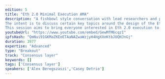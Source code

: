 ```yaml
---
edition: 5
title: "Eth 2.0 Minimal Execution AMA"
description: "A fishbowl style conversation with lead researchers and passionate contributors to Eth 2.0, but allowing anyone from the audience to stand up and lead a topic.
The intent is to discuss certain key topics around the design of the Eth 2.0 shards and how they can be used by the everyday dapp developer.
This session aims to bring everyone interested in Eth 2.0 execution to a friendly discussion."
youtubeUrl: "https://www.youtube.com/embed/GewMfM6cqzI"
ipfsHash: "QmNui91GKMaZKEoETAaNAZwaWzjyH4HgXXeKtbJUQHJnGj"
duration: 3977
expertise: "Advanced"
type: "Breakout"
track: "Consensus layer"
keywords: []
tags: ['Consensus layer']
speakers: ['Alex Beregszaszi','Casey Detrio']
---
```

